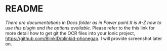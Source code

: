 # README #
*There are documentations in Docs folder as in Power point.It is A-Z how to use this plugin and the options available.*
Please refer to the this link for more detail how to get git the OCR files into your Ionic project, https://github.com/BlinkID/blinkid-phonegap.
I will provide screenshot later on.
